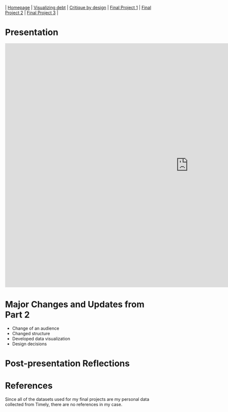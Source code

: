 | [Homepage](https://yeonjin-park.github.io/portfolio/) | [Visualizing debt](/dataviz2.md) | [Critique by design](/dataviz3.md) | [Final Project 1](/final-1.md) | [Final Project 2](/final-2.md) | [Final Project 3](/final-3.md) |

# Presentation
<iframe style="border: 1px solid rgba(0, 0, 0, 0.1);" width="1200" height="800" src="https://www.figma.com/embed?embed_host=share&url=https%3A%2F%2Fwww.figma.com%2Fproto%2F3Qlj7vQAxTVcJwJWexFUCq%2FData-Visualization-Class%3Fpage-id%3D278%253A2%26node-id%3D341%253A3920%26viewport%3D1043%252C1548%252C0.07%26scaling%3Dscale-down-width%26starting-point-node-id%3D341%253A3920" allowfullscreen></iframe>

# Major Changes and Updates from Part 2
- Change of an audience 
- Changed structure 
- Developed data visualization 
- Design decisions 

# Post-presentation Reflections


# References 
Since all of the datasets used for my final projects are my personal data collected from Timely, there are no references in my case. 
